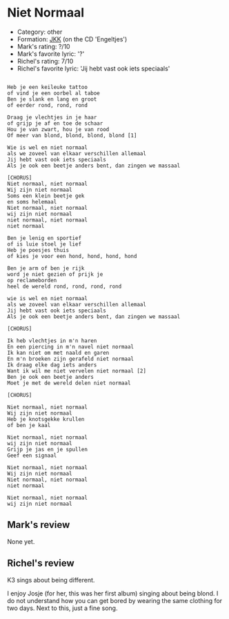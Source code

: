 # Niet Normaal

 * Category: other
 * Formation: [JKK](Jkk.md) (on the CD 'Engeltjes')
 * Mark's rating: ?/10
 * Mark's favorite lyric: '?'
 * Richel's rating: 7/10
 * Richel's favorite lyric: 'Jij hebt vast ook iets speciaals'

```

Heb je een keileuke tattoo
of vind je een oorbel al taboe
Ben je slank en lang en groot
of eerder rond, rond, rond

Draag je vlechtjes in je haar
of grijp je af en toe de schaar
Hou je van zwart, hou je van rood
Of meer van blond, blond, blond, blond [1]

Wie is wel en niet normaal
als we zoveel van elkaar verschillen allemaal
Jij hebt vast ook iets speciaals
Als je ook een beetje anders bent, dan zingen we massaal

[CHORUS]
Niet normaal, niet normaal
Wij zijn niet normaal
Soms een klein beetje gek
en soms helemaal
Niet normaal, niet normaal
wij zijn niet normaal
niet normaal, niet normaal
niet normaal

Ben je lenig en sportief
of is luie stoel je lief
Heb je poesjes thuis
of kies je voor een hond, hond, hond, hond

Ben je arm of ben je rijk
word je niet gezien of prijk je
op reclameborden
heel de wereld rond, rond, rond, rond

wie is wel en niet normaal
als we zoveel van elkaar verschillen allemaal
Jij hebt vast ook iets speciaals
Als je ook een beetje anders bent, dan zingen we massaal

[CHORUS]

Ik heb vlechtjes in m'n haren
En een piercing in m'n navel niet normaal
Ik kan niet om met naald en garen
En m'n broeken zijn gerafeld niet normaal
Ik draag elke dag iets anders
Want ik wil me niet vervelen niet normaal [2]
Ben je ook een beetje anders
Moet je met de wereld delen niet normaal

[CHORUS]

Niet normaal, niet normaal
Wij zijn niet normaal
Heb je knotsgekke krullen
of ben je kaal

Niet normaal, niet normaal
wij zijn niet normaal
Grijp je jas en je spullen
Geef een signaal

Niet normaal, niet normaal
Wij zijn niet normaal
Niet normaal, niet normaal
niet normaal

Niet normaal, niet normaal
wij zijn niet normaal

```

## Mark's review

None yet.

## Richel's review

K3 sings about being different.

I enjoy Josje (for her, this was her first album) singing about being blond. I do not understand how you can get
bored by wearing the same clothing for two days. Next to this, just a fine song.
